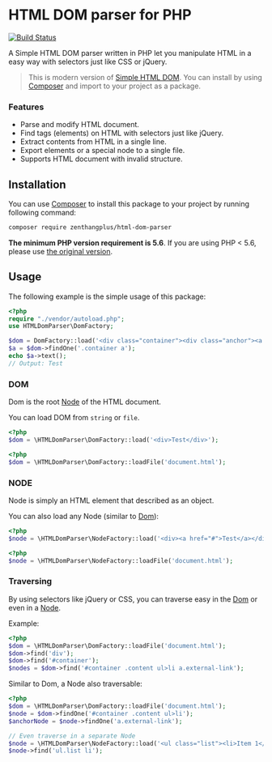 # HTML DOM parser for PHP

[![Build Status](https://travis-ci.com/zenthangplus/HTMLDomParser.svg?branch=master)](https://travis-ci.com/zenthangplus/HTMLDomParser)

A Simple HTML DOM parser written in PHP let you manipulate HTML in a easy way with selectors just like CSS or jQuery.

> This is modern version of [Simple HTML DOM](https://simplehtmldom.sourceforge.io/). 
You can install by using [Composer](https://getcomposer.org/) and import to your project as a package.

### Features

- Parse and modify HTML document.
- Find tags (elements) on HTML with selectors just like jQuery.
- Extract contents from HTML in a single line.
- Export elements or a special node to a single file.
- Supports HTML document with invalid structure.

## Installation

You can use [Composer](https://getcomposer.org/) to install this package to your project by running following command:

```bash
composer require zenthangplus/html-dom-parser
```

**The minimum PHP version requirement is 5.6**. If you are using PHP < 5.6, please use [the original version](https://simplehtmldom.sourceforge.io/).

## Usage
The following example is the simple usage of this package:

```php
<?php
require "./vendor/autoload.php";
use HTMLDomParser\DomFactory;

$dom = DomFactory::load('<div class="container"><div class="anchor"><a href="#">Test</a></div></div>');
$a = $dom->findOne('.container a');
echo $a->text();
// Output: Test
```

### DOM
Dom is the root [Node](#node) of the HTML document.

You can load DOM from `string` or `file`.

```php
<?php
$dom = \HTMLDomParser\DomFactory::load('<div>Test</div>');
```

```php
<?php
$dom = \HTMLDomParser\DomFactory::loadFile('document.html');
```

### NODE
Node is simply an HTML element that described as an object.

You can also load any Node (similar to [Dom](#dom)):

```php
<?php
$node = \HTMLDomParser\NodeFactory::load('<div><a href="#">Test</a></div>');
```

```php
<?php
$node = \HTMLDomParser\NodeFactory::loadFile('document.html');
```

### Traversing
By using selectors like jQuery or CSS, you can traverse easy in the [Dom](#dom) or even in a [Node](#node).

Example:
```php
<?php
$dom = \HTMLDomParser\DomFactory::loadFile('document.html');
$dom->find('div');
$dom->find('#container');
$nodes = $dom->find('#container .content ul>li a.external-link');
```

Similar to Dom, a Node also traversable:
```php
<?php
$dom = \HTMLDomParser\DomFactory::loadFile('document.html');
$node = $dom->findOne('#container .content ul>li');
$anchorNode = $node->findOne('a.external-link');

// Even traverse in a separate Node
$node = \HTMLDomParser\NodeFactory::load('<ul class="list"><li>Item 1</li><li>Item 2</li></ul>');
$node->find('ul.list li');
```

